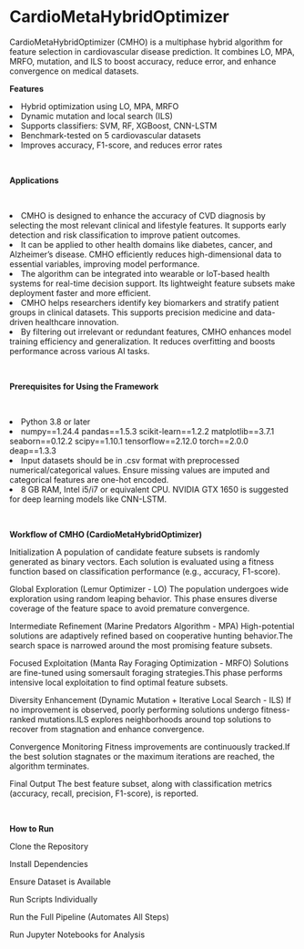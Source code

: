 # CardioMetaHybridOptimizer
CardioMetaHybridOptimizer (CMHO) is a multiphase hybrid algorithm for feature selection in cardiovascular disease prediction. It combines LO, MPA, MRFO, mutation, and ILS to boost accuracy, reduce error, and enhance convergence on medical datasets.

<p><b> Features </b></p>
<li> Hybrid optimization using LO, MPA, MRFO</li>

<li>Dynamic mutation and local search (ILS)</li>

<li>Supports classifiers: SVM, RF, XGBoost, CNN-LSTM</li>

<li>Benchmark-tested on 5 cardiovascular datasets</li>

<li>Improves accuracy, F1-score, and reduces error rates</li>

<br><p><b> Applications </b></p></br>
<li> CMHO is designed to enhance the accuracy of CVD diagnosis by selecting the most relevant clinical and lifestyle features. It supports early detection and risk classification to improve patient outcomes.</li>

<li>It can be applied to other health domains like diabetes, cancer, and Alzheimer’s disease. CMHO efficiently reduces high-dimensional data to essential variables, improving model performance.</li>

<li>The algorithm can be integrated into wearable or IoT-based health systems for real-time decision support. Its lightweight feature subsets make deployment faster and more efficient.</li>

<li>CMHO helps researchers identify key biomarkers and stratify patient groups in clinical datasets. This supports precision medicine and data-driven healthcare innovation.</li>

<li>By filtering out irrelevant or redundant features, CMHO enhances model training efficiency and generalization. It reduces overfitting and boosts performance across various AI tasks.</li>

<br><p><b> Prerequisites for Using the Framework </b></p></br>
<li> Python 3.8 or later</li>
<li>numpy==1.24.4 pandas==1.5.3 scikit-learn==1.2.2 matplotlib==3.7.1 seaborn==0.12.2 scipy==1.10.1 tensorflow==2.12.0 torch==2.0.0 deap==1.3.3</li>

<li>Input datasets should be in .csv format with preprocessed numerical/categorical values. Ensure missing values are imputed and categorical features are one-hot encoded.</li>

<li> 8 GB RAM, Intel i5/i7 or equivalent CPU. NVIDIA GTX 1650  is suggested for deep learning models like CNN-LSTM.</li>

<br><p><b>Workflow of CMHO (CardioMetaHybridOptimizer)</br></p></b>

Initialization
A population of candidate feature subsets is randomly generated as binary vectors. Each solution is evaluated using a fitness function based on classification performance (e.g., accuracy, F1-score).

Global Exploration (Lemur Optimizer - LO)
The population undergoes wide exploration using random leaping behavior. This phase ensures diverse coverage of the feature space to avoid premature convergence.

Intermediate Refinement (Marine Predators Algorithm - MPA)
High-potential solutions are adaptively refined based on cooperative hunting behavior.The search space is narrowed around the most promising feature subsets.

Focused Exploitation (Manta Ray Foraging Optimization - MRFO)
Solutions are fine-tuned using somersault foraging strategies.This phase performs intensive local exploitation to find optimal feature subsets.

Diversity Enhancement (Dynamic Mutation + Iterative Local Search - ILS)
If no improvement is observed, poorly performing solutions undergo fitness-ranked mutations.ILS explores neighborhoods around top solutions to recover from stagnation and enhance convergence.

Convergence Monitoring
Fitness improvements are continuously tracked.If the best solution stagnates or the maximum iterations are reached, the algorithm terminates.

Final Output
The best feature subset, along with classification metrics (accuracy, recall, precision, F1-score), is reported.

<br><p><b>How to Run</br></p></b>

Clone the Repository

Install Dependencies

Ensure Dataset is Available

Run Scripts Individually

Run the Full Pipeline (Automates All Steps)

Run Jupyter Notebooks for Analysis





